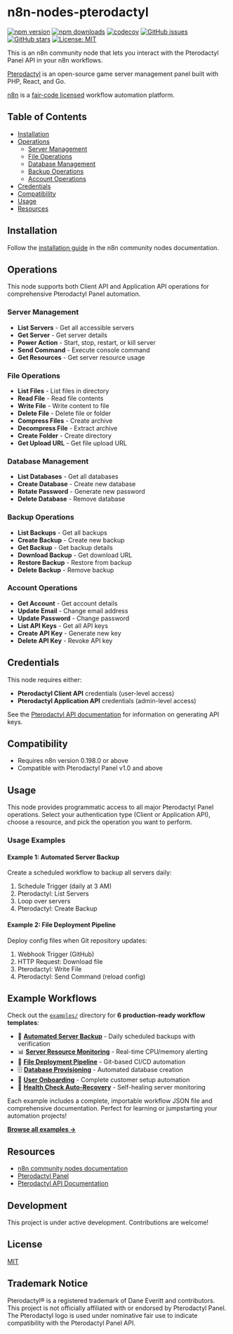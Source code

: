 # n8n-nodes-pterodactyl

[![npm version](https://img.shields.io/npm/v/n8n-nodes-pterodactyl.svg)](https://www.npmjs.com/package/n8n-nodes-pterodactyl)
[![npm downloads](https://img.shields.io/npm/dm/n8n-nodes-pterodactyl.svg)](https://www.npmjs.com/package/n8n-nodes-pterodactyl)
[![codecov](https://codecov.io/gh/goevexx/pterodactyl-api-node/branch/main/graph/badge.svg)](https://codecov.io/gh/goevexx/pterodactyl-api-node)
[![GitHub issues](https://img.shields.io/github/issues/goevexx/pterodactyl-api-node.svg)](https://github.com/goevexx/pterodactyl-api-node/issues)
[![GitHub stars](https://img.shields.io/github/stars/goevexx/pterodactyl-api-node.svg)](https://github.com/goevexx/pterodactyl-api-node/stargazers)
[![License: MIT](https://img.shields.io/badge/License-MIT-yellow.svg)](https://opensource.org/licenses/MIT)

This is an n8n community node that lets you interact with the Pterodactyl Panel API in your n8n workflows.

[Pterodactyl](https://pterodactyl.io/) is an open-source game server management panel built with PHP, React, and Go.

[n8n](https://n8n.io/) is a [fair-code licensed](https://docs.n8n.io/sustainable-use-license/) workflow automation platform.

## Table of Contents

- [Installation](#installation)
- [Operations](#operations)
  - [Server Management](#server-management)
  - [File Operations](#file-operations)
  - [Database Management](#database-management)
  - [Backup Operations](#backup-operations)
  - [Account Operations](#account-operations)
- [Credentials](#credentials)
- [Compatibility](#compatibility)
- [Usage](#usage)
- [Resources](#resources)

## Installation

Follow the [installation guide](https://docs.n8n.io/integrations/community-nodes/installation/) in the n8n community nodes documentation.

## Operations

This node supports both Client API and Application API operations for comprehensive Pterodactyl Panel automation.

### Server Management

- **List Servers** - Get all accessible servers
- **Get Server** - Get server details
- **Power Action** - Start, stop, restart, or kill server
- **Send Command** - Execute console command
- **Get Resources** - Get server resource usage

### File Operations

- **List Files** - List files in directory
- **Read File** - Read file contents
- **Write File** - Write content to file
- **Delete File** - Delete file or folder
- **Compress Files** - Create archive
- **Decompress File** - Extract archive
- **Create Folder** - Create directory
- **Get Upload URL** - Get file upload URL

### Database Management

- **List Databases** - Get all databases
- **Create Database** - Create new database
- **Rotate Password** - Generate new password
- **Delete Database** - Remove database

### Backup Operations

- **List Backups** - Get all backups
- **Create Backup** - Create new backup
- **Get Backup** - Get backup details
- **Download Backup** - Get download URL
- **Restore Backup** - Restore from backup
- **Delete Backup** - Remove backup

### Account Operations

- **Get Account** - Get account details
- **Update Email** - Change email address
- **Update Password** - Change password
- **List API Keys** - Get all API keys
- **Create API Key** - Generate new key
- **Delete API Key** - Revoke API key

## Credentials

This node requires either:

- **Pterodactyl Client API** credentials (user-level access)
- **Pterodactyl Application API** credentials (admin-level access)

See the [Pterodactyl API documentation](https://pterodactyl-api-docs.netvpx.com/) for information on generating API keys.

## Compatibility

- Requires n8n version 0.198.0 or above
- Compatible with Pterodactyl Panel v1.0 and above

## Usage

This node provides programmatic access to all major Pterodactyl Panel operations. Select your authentication type (Client or Application API), choose a resource, and pick the operation you want to perform.

### Usage Examples

#### Example 1: Automated Server Backup

Create a scheduled workflow to backup all servers daily:

1. Schedule Trigger (daily at 3 AM)
2. Pterodactyl: List Servers
3. Loop over servers
4. Pterodactyl: Create Backup

#### Example 2: File Deployment Pipeline

Deploy config files when Git repository updates:

1. Webhook Trigger (GitHub)
2. HTTP Request: Download file
3. Pterodactyl: Write File
4. Pterodactyl: Send Command (reload config)

## Example Workflows

Check out the [`examples/`](./examples/) directory for **6 production-ready workflow templates**:

- 🔄 **[Automated Server Backup](./examples/01-automated-server-backup/)** - Daily scheduled backups with verification
- 📊 **[Server Resource Monitoring](./examples/02-server-resource-monitoring/)** - Real-time CPU/memory alerting
- 🚀 **[File Deployment Pipeline](./examples/03-file-deployment-ci-cd/)** - Git-based CI/CD automation
- 🗄️ **[Database Provisioning](./examples/04-database-provisioning/)** - Automated database creation
- 👤 **[User Onboarding](./examples/05-user-onboarding/)** - Complete customer setup automation
- 🏥 **[Health Check Auto-Recovery](./examples/06-health-check-auto-recovery/)** - Self-healing server monitoring

Each example includes a complete, importable workflow JSON file and comprehensive documentation. Perfect for learning or jumpstarting your automation projects!

**[Browse all examples →](./examples/)**

## Resources

- [n8n community nodes documentation](https://docs.n8n.io/integrations/community-nodes/)
- [Pterodactyl Panel](https://pterodactyl.io/)
- [Pterodactyl API Documentation](https://pterodactyl-api-docs.netvpx.com/)

## Development

This project is under active development. Contributions are welcome!

## License

[MIT](LICENSE)

## Trademark Notice

Pterodactyl® is a registered trademark of Dane Everitt and contributors. This project is not officially affiliated with or endorsed by Pterodactyl Panel. The Pterodactyl logo is used under nominative fair use to indicate compatibility with the Pterodactyl Panel API.
